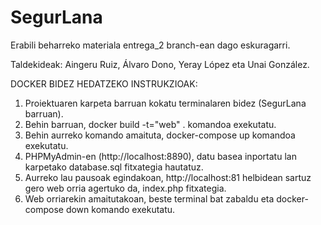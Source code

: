 # SegurLana
Erabili beharreko materiala entrega_2 branch-ean dago eskuragarri.

Taldekideak: Aingeru Ruiz, Álvaro Dono, Yeray López eta Unai González.

DOCKER BIDEZ HEDATZEKO INSTRUKZIOAK:

1. Proiektuaren karpeta barruan kokatu terminalaren bidez (SegurLana barruan).
2. Behin barruan, docker build -t="web" . komandoa exekutatu.
3. Behin aurreko komando amaituta, docker-compose up komandoa exekutatu.
4. PHPMyAdmin-en (http://localhost:8890), datu basea inportatu lan karpetako database.sql fitxategia hautatuz.
5. Aurreko lau pausoak egindakoan, http://localhost:81 helbidean sartuz gero web orria agertuko da, index.php fitxategia.
6. Web orriarekin amaitutakoan, beste terminal bat zabaldu eta docker-compose down komando exekutatu.
